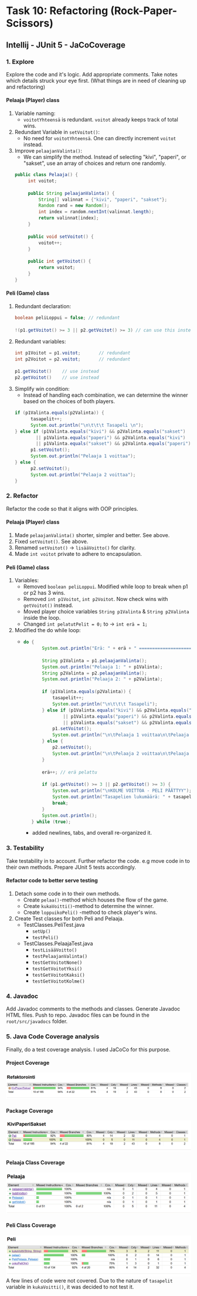 # Task 10: Refactoring (Rock-Paper-Scissors)
## Intellij - JUnit 5 - JaCoCoverage

### 1. Explore
Explore the code and it's logic. Add appropriate comments.
Take notes which details struck your eye first.
(What things are in need of cleaning up and refactoring)

#### Pelaaja (Player) class
1. Variable naming:
    - `voitotYhteensä` is redundant. `voitot` already keeps track of total wins.
2. Redundant Variable in `setVoitot()`:
    - No need for `voitotYhteensä`. One can directly increment `voitot` instead.
3. Improve `pelaajanValinta()`:
   - We can simplify the method. Instead of selecting "kivi", "paperi", or "sakset", use an array of choices and return one randomly.
   ```java
   public class Pelaaja() {
        int voitot;
   
        public String pelaajanValinta() {
            String[] valinnat = {"kivi", "paperi", "sakset"};
            Random rand = new Random();
            int index = random.nextInt(valinnat.length);
            return valinnat[index];
        }
   
        public void setVoitot() {
            voitot++;
        }
   
        public int getVoitot() {
            return voitot;
        }    
   }
   ```
#### Peli (Game) class
   1. Redundant declaration:
      ```java
      boolean peliLoppui = false; // redundant
      
      !(p1.getVoitot() >= 3 || p2.getVoitot() >= 3) // can use this instead
      ```
   2. Redundant variables:
      ```java
      int p1Voitot = p1.voitot;       // redundant
      int p2Voitot = p2.voitot;       // redundant
      
      p1.getVoitot()    // use instead
      p2.getVoitot()    // use instead
      ```
   3. Simplify win condition:
      - Instead of handling each combination, we can determine the winner based on the choices of both players.
      ```java
      if (p1Valinta.equals(p2Valinta)) {
            tasapelit++;
            System.out.println("\n\t\t\t Tasapeli \n");
      } else if (p1Valinta.equals("kivi") && p2Valinta.equals("sakset")
              || p1Valinta.equals("paperi") && p2Valinta.equals("kivi")
              || p1Valinta.equals("sakset") && p2Valinta.equals("paperi")) {
            p1.setVoitot();
            System.out.println("Pelaaja 1 voittaa");
      } else {
            p2.setVoitot();
            System.out.println("Pelaaja 2 voittaa");
      }
      ```
### 2. Refactor
Refactor the code so that it aligns with OOP principles.
#### Pelaaja (Player) class
1. Made `pelaajanValinta()` shorter, simpler and better. See above.
2. Fixed `setVoitot()`. See above.
3. Renamed `setVoitot()` -> `lisääVoitto()` for clarity.
4. Made `int voitot` private to adhere to encapsulation.
#### Peli (Game) class
1. Variables:
   -  Removed `boolean peliLoppui`. Modified while loop to break when p1 or p2 has 3 wins.
   -  Removed `int p1Voitot`, `int p2Voitot`. Now check wins with `getVoitot()` instead.
   -  Moved player choice variables `String p1Valinta` & `String p2Valinta` inside the loop.
   -  Changed `int pelatutPelit = 0;` to -> `int erä = 1;`
2. Modified the do while loop:
   - ```java
     do {
            System.out.println("Erä: " + erä + " =====================\n");

            String p1Valinta = p1.pelaajanValinta();
            System.out.println("Pelaaja 1: " + p1Valinta);
            String p2Valinta = p2.pelaajanValinta();
            System.out.println("Pelaaja 2: " + p2Valinta);

            if (p1Valinta.equals(p2Valinta)) {
                tasapelit++;
                System.out.println("\n\t\t\t Tasapeli");
            } else if (p1Valinta.equals("kivi") && p2Valinta.equals("sakset")
                    || p1Valinta.equals("paperi") && p2Valinta.equals("kivi")
                    || p1Valinta.equals("sakset") && p2Valinta.equals("paperi")) {
                p1.setVoitot();
                System.out.println("\n\tPelaaja 1 voittaa\n\tPelaaja 1:llä koossa " + p1.getVoitot() + " voittoa.");
            } else {
                p2.setVoitot();
                System.out.println("\n\tPelaaja 2 voittaa\n\tPelaaja 2:lla koossa " + p2.getVoitot() + " voittoa");
            }

            erä++; // erä pelattu

            if (p1.getVoitot() >= 3 || p2.getVoitot() >= 3) {
                System.out.println("\nKOLME VOITTOA - PELI PÄÄTTYY");
                System.out.println("Tasapelien lukumäärä: " + tasapelit + "\n");
                break;
            }
            System.out.println();
        } while (true);
     ```
     - added newlines, tabs, and overall re-organized it.

### 3. Testability
Take testability in to account. Further refactor the code. e.g move code in to their own methods.
Prepare JUnit 5 tests accordingly.

#### Refactor code to better serve testing
1. Detach some code in to their own methods.
    - Create `pelaa()`-method which houses the flow of the game.
    - Create `kukaVoitti()`-method to determine the winner.
    - Create `loppuikoPeli()` -method to check player's wins.
2. Create Test classes for both Peli and Pelaaja.
    - TestClasses.PeliTest.java
      - `setUp()`
      - `testPeli()`
    - TestClasses.PelaajaTest.java
      - `testLisääVoitto()`
      - `testPelaajanValinta()`
      - `testGetVoitotNone()`
      - `testGetVoitotYksi()`
      - `testGetVoitotKaksi()`
      - `testGetVoitotKolme()`
### 4. Javadoc
Add Javadoc comments to the methods and classes. Generate Javadoc HTML files. Push to repo.
Javadoc files can be found in the `root/src/javadocs` folder.

### 5. Java Code Coverage analysis
Finally, do a test coverage analysis. I used JaCoCo for this purpose.
#### Project Coverage
![Project Coverage](coverage/project_coverage.png)
#### Package Coverage
![Package Coverage](coverage/package_coverage.png)
#### Pelaaja Class Coverage
![Pelaaja Class Coverage](coverage/pelaaja_coverage.png)
#### Peli Class Coverage
![Peli Class Coverage](coverage/peli_coverage.png)
A few lines of code were not covered. Due to the nature of `tasapelit` variable in `kukaVoitti()`, it was decided to not test it.
